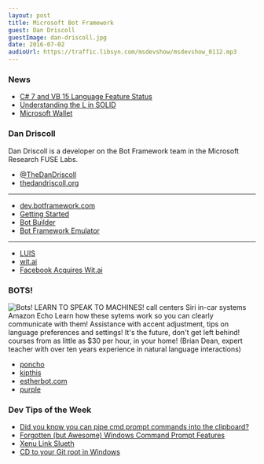 ```yaml
---
layout: post
title: Microsoft Bot Framework
guest: Dan Driscoll
guestImage: dan-driscoll.jpg
date: 2016-07-02
audioUrl: https://traffic.libsyn.com/msdevshow/msdevshow_0112.mp3
---
```


### News

 - [C# 7 and VB 15 Language Feature Status](https://github.com/dotnet/roslyn/blob/master/docs/Language%20Feature%20Status.md)
 - [Understanding the L in SOLID](https://zackerthehacker.wordpress.com/2015/08/31/liskov-reveals-her-secrets-answers-within)
 - [Microsoft Wallet](https://www.microsoft.com/wallet)

### Dan Driscoll

Dan Driscoll is a developer on the Bot Framework team in the Microsoft Research FUSE Labs.

 - [@TheDanDriscoll](https://twitter.com/thedandriscoll)
 - [thedandriscoll.org](http://thedandriscoll.org/)

-------------------------------------------------------

 - [dev.botframework.com](https://dev.botframework.com/)
  - [Getting Started](http://docs.botframework.com/connector/getstarted/)
 - [Bot Builder](http://docs.botframework.com/builder/node/overview/)
 - [Bot Framework Emulator](http://docs.botframework.com/connector/tools/bot-framework-emulator/)
 
-------------------------------------------------------

 - [LUIS](https://www.microsoft.com/cognitive-services/en-us/language-understanding-intelligent-service-luis)
 - [wit.ai](https://wit.ai/)
  - [Facebook Acquires Wit.ai](https://techcrunch.com/2015/01/05/facebook-wit-ai/)

### BOTS!

![Bots! LEARN TO SPEAK TO MACHINES!  call centers  Siri  in-car systems  Amazon Echo  Learn how these sytems work so you can clearly communicate with them!  Assistance with accent adjustment, tips on language  preferences and settings!  It's the future, don't get left behind!  courses from as little as $30 per hour, in your home!  (Brian Dean, expert teacher with over ten years experience in natural language interactions)](bots.png)

 - [poncho](http://poncho.is/)
 - [kipthis](http://kipthis.com/)
 - [estherbot.com](http://www.estherbot.com/)
 - [purple](https://getpurple.io/)

### Dev Tips of the Week

 - [Did you know you can pipe cmd prompt commands into the clipboard?](https://twitter.com/shanselman/statuses/744967489356865538)
  - [Forgotten (but Awesome) Windows Command Prompt Features](http://www.hanselman.com/blog/ForgottenButAwesomeWindowsCommandPromptFeatures.aspx)
 - [Xenu Link Slueth](http://home.snafu.de/tilman/xenulink.html)
 - [CD to your Git root in Windows](https://twitter.com/thedandriscoll/status/746138017362911233)